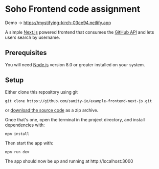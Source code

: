 # Soho Frontend code assignment

Demo -> https://mystifying-kirch-03ce94.netlify.app

A simple [Next.js](https://github.com/zeit/next.js/) powered frontend that consumes the [GitHub API](https://docs.github.com/en/rest) and lets users search by username.

## Prerequisites

You will need [Node.js](https://nodejs.org) version 8.0 or greater installed on your system.

## Setup

Either clone this repository using git

```
git clone https://github.com/sanity-io/example-frontend-next-js.git
```

or [download the source code](https://github.com/himesh-salpo/soho-test/archive/main.zip) as a zip archive.

Once that's one, open the terminal in the project directory, and install dependencies with:

```
npm install
```

Then start the app with:

```
npm run dev
```

The app should now be up and running at http://localhost:3000
